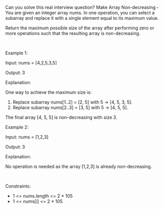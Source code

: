 Can you solve this real interview question? Make Array Non-decreasing - You are given an integer array nums. In one operation, you can select a subarray and replace it with a single element equal to its maximum value.

Return the maximum possible size of the array after performing zero or more operations such that the resulting array is non-decreasing.

 

Example 1:

Input: nums = [4,2,5,3,5]

Output: 3

Explanation:

One way to achieve the maximum size is:

 1. Replace subarray nums[1..2] = [2, 5] with 5 → [4, 5, 3, 5].
 2. Replace subarray nums[2..3] = [3, 5] with 5 → [4, 5, 5].

The final array [4, 5, 5] is non-decreasing with size 3.

Example 2:

Input: nums = [1,2,3]

Output: 3

Explanation:

No operation is needed as the array [1,2,3] is already non-decreasing.

 

Constraints:

 * 1 <= nums.length <= 2 * 105
 * 1 <= nums[i] <= 2 * 105